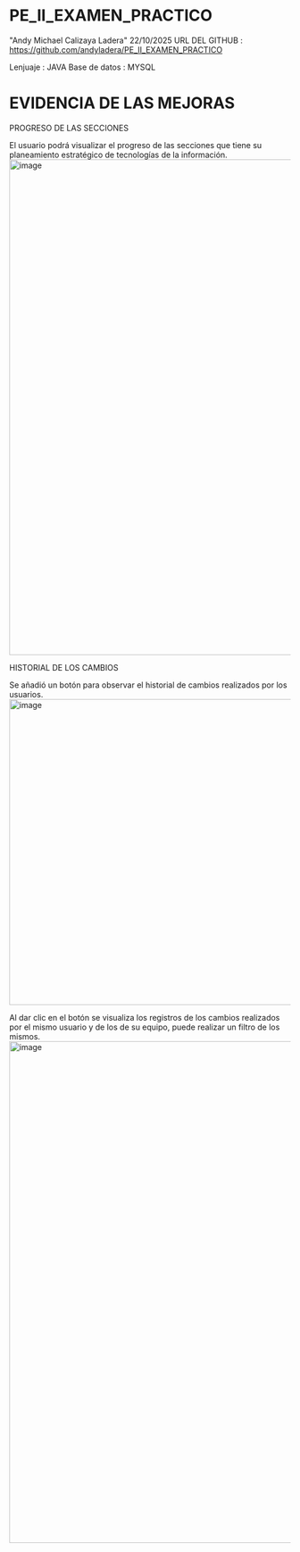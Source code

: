 # PE_II_EXAMEN_PRACTICO
"Andy Michael Calizaya Ladera"
22/10/2025 
URL DEL GITHUB : https://github.com/andyladera/PE_II_EXAMEN_PRACTICO

Lenjuaje : JAVA
Base de datos : MYSQL

# EVIDENCIA DE LAS MEJORAS


PROGRESO DE LAS SECCIONES

El usuario podrá visualizar el progreso de las secciones que tiene su planeamiento estratégico de tecnologías de la información.
<img width="1897" height="888" alt="image" src="https://github.com/user-attachments/assets/ff016b7c-4943-4810-8024-212edc64c12d" />



HISTORIAL DE LOS CAMBIOS

Se añadió un botón para observar el historial de cambios realizados por los usuarios.
<img width="1919" height="548" alt="image" src="https://github.com/user-attachments/assets/51a38061-b064-4116-950c-59caafadf6a8" />

Al dar clic en el botón se visualiza los registros de los cambios realizados por el mismo usuario y de los de su equipo, puede realizar un filtro de los mismos.
<img width="1890" height="899" alt="image" src="https://github.com/user-attachments/assets/20cc2278-2689-4170-8eae-7324fe71ef64" />



